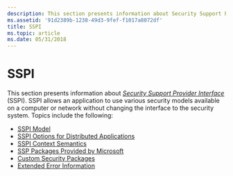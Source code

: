 ```yaml
---
description: This section presents information about Security Support Provider Interface (SSPI).
ms.assetid: '91d2389b-1238-49d3-9fef-f1017a8072df'
title: SSPI
ms.topic: article
ms.date: 05/31/2018
---
```


# SSPI

This section presents information about [*Security Support Provider Interface*](../secgloss/s-gly.md) (SSPI). SSPI allows an application to use various security models available on a computer or network without changing the interface to the security system. Topics include the following:

-   [SSPI Model](sspi-model.md)
-   [SSPI Options for Distributed Applications](sspi-options-for-distributed-applications.md)
-   [SSPI Context Semantics](sspi-context-semantics.md)
-   [SSP Packages Provided by Microsoft](ssp-packages-provided-by-microsoft.md)
-   [Custom Security Packages](custom-security-packages.md)
-   [Extended Error Information](extended-error-information.md)

 

 
